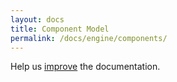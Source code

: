 ```yaml
---
layout: docs
title: Component Model
permalink: /docs/engine/components/
---
```

Help us [improve][fork] the documentation.

[fork]: https://github.com/dweidner/honeycube/blob/gh-pages/docs/components.md